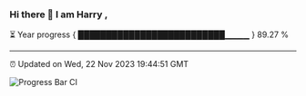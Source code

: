 ### Hi there 👋 I am Harry , 

⏳ Year progress { ██████████████████████████▁▁▁▁ } 89.27 %

---

⏰ Updated on Wed, 22 Nov 2023 19:44:51 GMT

![Progress Bar CI](https://github.com/duykhang68/duykhang68/workflows/Progress%20Bar%20CI/badge.svg)
